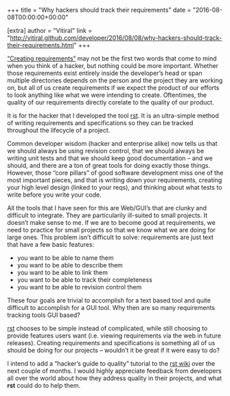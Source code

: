 +++
title = "Why hackers should track their requirements"
date = "2016-08-08T00:00:00+00:00"

[extra]
author = "Vitiral"
link = "http://vitiral.github.com/developer/2016/08/08/why-hackers-should-track-their-requirements.html"
+++
<p><a href="https://en.m.wikipedia.org/wiki/Software_requirements_specification">“Creating requirements”</a> 
may not be the first two words that come to mind
when you think of a hacker, but nothing could be more important. Whether
those requirements exist entirely inside the developer’s head or span multiple directories
depends on the person and the project they are working on, but all of
us create requirements if we expect the product of our efforts to look
anything like what we were intending to create. Oftentimes, the quality
of our requirements directly corelate to the quality of our product.</p>

<p>It is for the hacker that I developed the tool <a href="https://github.com/vitiral/rst">rst</a>.
It is an ultra-simple method of writing requirements and specifications so
they can be tracked throughout the lifecycle of a project.</p>

<p>Common developer wisdom (hacker and enterprise alike) now tells us that we 
should always be using revision control, that we should always be writing unit 
tests and that we should keep good documentation – and we should, and there are a 
ton of great tools for doing exactly those things. However, those “core pillars”
of good software development miss one of the most important pieces, and that is 
writing down your requirements, creating your high level design (linked to your 
reqs), and thinking about what tests to write before you write your code.</p>

<p>All the tools that I have seen for this are Web/GUI’s that are clunky and 
difficult to integrate. They are particularily ill-suited to small projects.
It doesn’t make sense to me. If we are to become good at requirements, we need
to practice for small projects so that we know what we are doing for large ones.
This problem isn’t difficult to solve: requirements are just text that
have a few basic features:</p>

<ul>
  <li>you want to be able to name them</li>
  <li>you want to be able to describe them</li>
  <li>you want to be able to link them</li>
  <li>you want to be able to track their completeness</li>
  <li>you want to be able to revision control them</li>
</ul>

<p>These four goals are trivial to accomplish for a text based tool and
quite difficult to accomplish for a GUI tool. Why then are so many
requirements tracking tools GUI based?</p>

<p><a href="https://github.com/vitiral/rst">rst</a> chooses to be simple instead of
complicated, while still choosing to provide features users want (i.e.
viewing requirements via the web in future releases). Creating 
requirements and specifications is something all of us should be doing 
for our projects – wouldn’t it be great if it were easy to do?</p>

<p>I intend to add a “hacker’s guide to quality” tutorial to the 
<a href="https://github.com/vitiral/rst/wiki">rst wiki</a> over the next couple of months.
I would highly appreciate feedback from developers all over the world about
how they address quality in their projects, and what <strong>rst</strong> could do to
help them.</p>